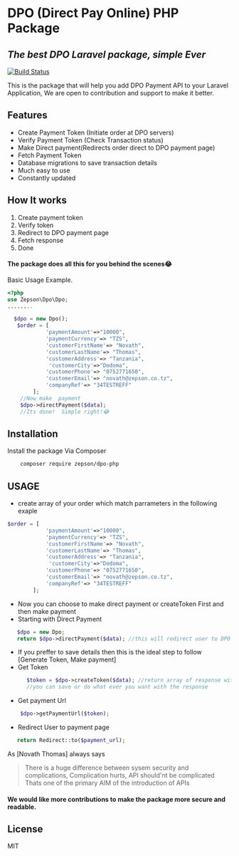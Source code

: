 # DPO (Direct Pay Online) PHP Package
## _The best DPO Laravel package, simple Ever_


[![Build Status](https://travis-ci.org/joemccann/dillinger.svg?branch=master)](https://travis-ci.org/joemccann/dillinger)

This is the package that will help you add DPO Payment API to your Laravel Application, We are open to contribution and support to make it better.

## Features

- Create Payment Token (Initiate order at DPO servers)
- Verify Payment Token (Check Transaction status)
- Make Direct payment(Redirects order direct to DPO payment page)
- Fetch Payment Token
- Database migrations to save transaction details
- Much easy to use
- Constantly updated

## How It works
1. Create payment token
2. Verify token
3. Redirect to DPO payment page
4. Fetch response
5. Done 
 
#### The package does all this for you behind the scenes😂
Basic Usage Example.

```php
<?php 
use Zepson\Dpo\Dpo;
........

  $dpo = new Dpo();
   $order = [
            'paymentAmount'=>"10000",
            'paymentCurrency'=> "TZS",
            'customerFirstName'=> "Novath",
            'customerLastName'=> "Thomas",
            'customerAddress'=> "Tanzania",
             'customerCity'=>"Dodoma",
            'customerPhone'=> "0752771650",
            'customerEmail'=> "novath@zepson.co.tz",
            'companyRef'=> "34TESTREFF"
        ];
    //Now make  payment
    $dpo->directPayment($data);
    //Its done!  Simple right!😂

```

## Installation

Install the package Via Composer 
```sh
    composer require zepson/dpo-php
```

## USAGE
- create array of your order which match  parrameters in the following exaple
```php
$order = [
            'paymentAmount'=>"10000",
            'paymentCurrency'=> "TZS",
            'customerFirstName'=> "Novath",
            'customerLastName'=> "Thomas",
            'customerAddress'=> "Tanzania",
             'customerCity'=>"Dodoma",
            'customerPhone'=> "0752771650",
            'customerEmail'=> "novath@zepson.co.tz",
            'companyRef'=> "34TESTREFF"
        ];
```
- Now you can choose to make direct payment or createToken First and then make payment
- Starting with Direct Payment
```php
   $dpo = new Dpo;
   return $dpo->directPayment($data); //this will redirect user to DPO Payment page
 ```
 - If you preffer to save details then this is the ideal step to follow [Generate Token, Make payment]
 - Get Token
 ```php
       $token = $dpo->createToken($data); //return array of response with transaction code
       //you can save or do what ever you want with the response
```
- Get payment Url
```php
    $dpo->getPaymentUrl($token);
```
- Redirect User to payment page
```php
   return Redirect::to($payment_url);
```

As [Novath Thomas] always says

> There is a huge difference between sysem security and
>complications, Complication hurts, API should'nt be complicated
>Thats one of the primary AIM of the introduction of APIs


#### We would like more contributions to make the package more secure and readable.

## License

MIT

